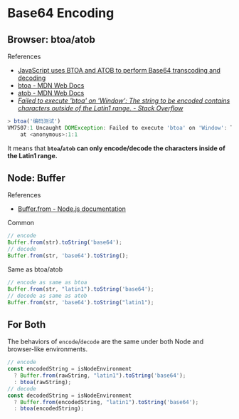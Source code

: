 # Base64 Encoding

## Browser: btoa/atob

References

- [JavaScript uses BTOA and ATOB to perform Base64 transcoding and decoding](https://www.programmerall.com/article/48861656231/)
- [btoa - MDN Web Docs](https://developer.mozilla.org/en-US/docs/Web/API/btoa)
- [atob - MDN Web Docs](https://developer.mozilla.org/en-US/docs/Web/API/atob)
- _[Failed to execute 'btoa' on 'Window': The string to be encoded contains characters outside of the Latin1 range. - Stack Overflow](https://stackoverflow.com/questions/23223718/failed-to-execute-btoa-on-window-the-string-to-be-encoded-contains-characte)_

```javascript
> btoa('编码测试')
VM7507:1 Uncaught DOMException: Failed to execute 'btoa' on 'Window': The string to be encoded contains characters outside of the Latin1 range.
    at <anonymous>:1:1
```

It means that **`btoa`/`atob` can only encode/decode the characters inside of the Latin1 range.**

## Node: Buffer

References

- [Buffer.from - Node.js documentation](https://nodejs.org/api/buffer.html#static-method-bufferfromarray)

Common

```ts
// encode
Buffer.from(str).toString('base64');
// decode
Buffer.from(str, 'base64').toString();
```

Same as btoa/atob

```ts
// encode as same as btoa
Buffer.from(str, "latin1").toString('base64');
// decode as same as atob
Buffer.from(str, 'base64').toString("latin1");
```

## For Both

The behaviors of `encode`/`decode` are the same under both Node and browser-like environments.

```ts
// encode
const encodedString = isNodeEnvironment
  ? Buffer.from(rawString, "latin1").toString('base64');
  : btoa(rawString);
// decode
const decodedString = isNodeEnvironment
  ? Buffer.from(encodedString, "latin1").toString('base64');
  : btoa(encodedString);
```
